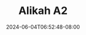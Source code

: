 --- 
title: "Alikah A2"
description: "   video bokep Alikah A2 simontox   new"
date: 2024-06-04T06:52:48-08:00
file_code: "un5w7lr05wiv"
draft: false
cover: "7me94u52h9f0arvl.jpg"
tags: ["Alikah", "bokep-indo", "bokep-viral", "bokep-ig"]
length: 257
fld_id: "1483123"
foldername: "Alikah"
categories: ["Alikah"]
views: 0
---